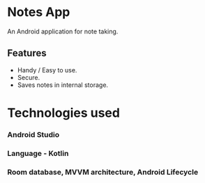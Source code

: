 
# Notes App

An Android application for note taking.


## Features

- Handy / Easy to use.
- Secure.
- Saves notes in internal storage.
# Technologies used

### Android Studio
### Language - Kotlin
### Room database, MVVM architecture, Android Lifecycle


